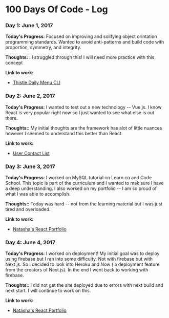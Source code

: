 # 100 Days Of Code - Log

### Day 1: June 1, 2017 

**Today's Progress**: Focused on improving and solifying object orintation programming standards. Wanted to avoid anti-patterns and build code with proportion, symmetry, and integrity.

**Thoughts:** : I struggled through this! I will need more practice with this concept

**Link to work:** 
* [Thistle Daily Menu CLI]("https://github.com/gURLmeetsCode/Day-01-100-Thistle_CLI_App.git")

### Day 2: June 2, 2017 

**Today's Progress**: I wanted to test out a new technology -- Vue.js. I know React is very popular right now so I just wanted to see what else is out there.

**Thoughts:**: My initial thoughts are the framework has alot of little nuances however I seemed to understand this better than React. 

**Link to work:** 
* [User Contact List]("https://github.com/gURLmeetsCode/Day-02-100-vuejs_spa.git")

### Day 3: June 3, 2017 

**Today's Progress**: I worked on MySQL tutorial on Learn.co and Code School. This topic is part of the curriculum and I wanted to mak sure I have a deep understanding. I also worked on my portfolio -- I am so proud of what I was able to accomplish. 

**Thoughts:**: Today was hard -- not from the learning material but I was just tired and overloaded. 

**Link to work:** 
* [Natasha's React Portfolio]("https://github.com/gURLmeetsCode/portfolio.git")

### Day 4: June 4, 2017 

**Today's Progress**: I worked on deployment! My initial goal was to deploy using firebase but I ran into some difficulty. Not with firebase but with Next.js. So I decided to look into Heroku and Now ( a deployment feature from the creators of Next.js). In the end I went back to working with firebase.

**Thoughts:**: I did not get the site deployed due to errors with next build and next start. I will continue to work on this. 

**Link to work:** 
* [Natasha's React Portfolio]("https://github.com/gURLmeetsCode/portfolio.git")
